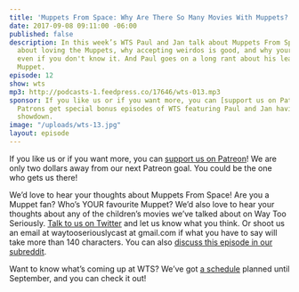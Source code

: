 ```yaml
---
title: 'Muppets From Space: Why Are There So Many Movies With Muppets?'
date: 2017-09-08 09:11:00 -06:00
published: false
description: In this week’s WTS Paul and Jan talk about Muppets From Space! We talk
  about loving the Muppets, why accepting weirdos is good, and why your story matters
  even if you don't know it. And Paul goes on a long rant about his least favourite
  Muppet.
episode: 12
show: wts
mp3: http://podcasts-1.feedpress.co/17646/wts-013.mp3
sponsor: If you like us or if you want more, you can [support us on Patreon](https://www.patreon.com/clockworkscast)!
  Patrons get special bonus episodes of WTS featuring Paul and Jan having a trivia
  showdown.
image: "/uploads/wts-13.jpg"
layout: episode
---
```


If you like us or if you want more, you can [support us on Patreon](https://www.patreon.com/clockworkscast)! We are only two dollars away from our next Patreon goal. You could be the one who gets us there!

We’d love to hear your thoughts about Muppets From Space! Are you a Muppet fan? Who’s YOUR favourite Muppet? We’d also love to hear your thoughts about any of the children’s movies we’ve talked about on Way Too Seriously. [Talk to us on Twitter](http://www.twitter.com/wtscast) and let us know what you think. Or shoot us an email at waytooseriouslycast at gmail.com if what you have to say will take more than 140 characters. You can also [discuss this episode in our subreddit](https://www.reddit.com/r/Goodstuff_fm/).

Want to know what’s coming up at WTS? We’ve got [a schedule](https://docs.google.com/document/d/1f6fvTgbzQOCUD_potL6mWClmSC3D2cOBgKz36OwSC68/edit?usp=sharing) planned until September, and you can check it out!
